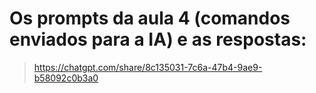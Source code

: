 # Os prompts da aula 4 (comandos enviados para a IA) e as respostas: 

> https://chatgpt.com/share/8c135031-7c6a-47b4-9ae9-b58092c0b3a0
